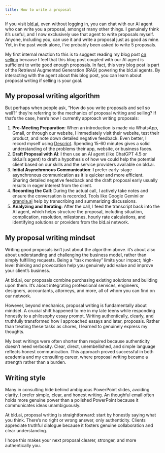 ```yaml
---
title: How to write a proposal
---
```


If you visit [bld.ai](https://bld.ai), even without logging in, you can chat with our AI agent who can write you a proposal, amongst many other things. I genuinely think it’s useful, and I now exclusively use that agent to write proposals myself. Anyone, including you, can use it and write a proposal just as good as mine. Yet, in the past week alone, I've probably been asked to write 5 proposals.

My first internal reaction to this is to suggest reading my blog post [on selling](https://blog.dannycastonguay.com/on-selling/) because I feel that this blog post coupled with our AI agent is sufficient to write good enough proposals. In fact, this very blog post is part of the Retrieval Augmented Generation (RAG) powering the bld.ai agents. By interacting with the agent about this blog post, you can learn about proposal writing if selling is your goal.

## My proposal writing algorithm

But perhaps when people ask, “How do you write proposals and sell so well?” they’re referring to the mechanics of proposal writing and selling? If that’s the case, here’s how I currently approach writing proposals:

1. **Pre-Meeting Preparation**: When an introduction is made via WhatsApp, Gmail, or through our website, I immediately visit their website, test their product, and note down detailed negative feedback. Even better, I record myself using [Descript](https://descript.com/). Spending 15-60 minutes gives a solid understanding of the problems their app, website, or business faces.
2.	**Draft Proposal with AI**: I then use an AI agent (like ChatGPT 4.5 or bld.ai’s agent) to draft a hypothesis of how we could help the potential client based on our skills and the service providers available on bld.ai.
3.	**Initial Asynchronous Communication**: I prefer early-stage asynchronous communication as it is quicker and more efficient. Sharing detailed negative feedback and the draft proposal early usually results in eager interest from the client.
4.	**Recording the Call**: During the actual call, I actively take notes and ensure the conversation is recorded. Tools like Google Gemini or [granola.ai](https://www.granola.ai/) help by transcribing and summarizing discussions.
5.	**Analyzing and Iterating**: After the call, I feed the transcript back into the AI agent, which helps structure the proposal, including situation, complication, resolution, milestones, hourly rate calculations, and identifying solutions or providers from the bld.ai network.

## My proposal writing mindset

Writing good proposals isn’t just about the algorithm above. it’s about also about understanding and challenging the business model, rather than simply fulfilling requests. Being a “task monkey” limits your impact; high-level thinking and provocation help you genuinely add value and improve your client’s business.

At bld.ai, our proposals combine purchasing existing solutions and building upon them. It’s about integrating professional services, engineers, designers, accountants, attorneys, and more, all of whom you can find on our network.

However, beyond mechanics, proposal writing is fundamentally about mindset. A crucial shift happened to me in my late teens while responding honestly to a philosophy essay prompt. Writing authentically, clearly, and truthfully transformed how I approached essays and later, proposals. Rather than treating these tasks as chores, I learned to genuinely express my thoughts.

My best writings were often shorter than required because authenticity doesn’t need verbosity. Clear, direct, unembellished, and simple language reflects honest communication. This approach proved successful in both academia and my consulting career, where proposal writing became a strength rather than a burden.

## Writing style

Many in consulting hide behind ambiguous PowerPoint slides, avoiding clarity. I prefer simple, clear, and honest writing. An thoughful email often holds more genuine power than a polished PowerPoint because it communicates ideas unambiguously.

At bld.ai, proposal writing is straightforward: start by honestly saying what you think. There’s no right or wrong answer, only authenticity. Clients appreciate truthful dialogue because it fosters genuine collaboration and clear understanding.

I hope this makes your next proposal clearer, stronger, and more authentically you.
